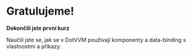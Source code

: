 ﻿Gratulujeme!
============
**Dokončili jste první kurz**

Naučili jste se, jak se v DotVVM používají komponenty a data-binding s vlastnostmi a příkazy.